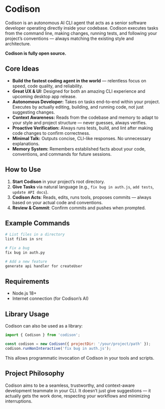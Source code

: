 # Codison

Codison is an autonomous AI CLI agent that acts as a senior software developer operating directly inside your codebase. Codison executes tasks from the command line, making changes, running tests, and following your project’s conventions — always matching the existing style and architecture.

**Codison is fully open source.**

## Core Ideas
- **Build the fastest coding agent in the world** — relentless focus on speed, code quality, and reliability.
- **Great UX & UI:** Designed for both an amazing CLI experience and upcoming desktop app release.
- **Autonomous Developer:** Takes on tasks end-to-end within your project. Executes by actually editing, building, and running code, not just suggesting changes.
- **Context Awareness:** Reads from the codebase and memory to adapt to your style and project structure — never guesses, always verifies.
- **Proactive Verification:** Always runs tests, build, and lint after making code changes to confirm correctness.
- **Minimal Talk:** Outputs concise, CLI-like responses. No unnecessary explanations.
- **Memory System:** Remembers established facts about your code, conventions, and commands for future sessions.

## How to Use
1. **Start Codison** in your project’s root directory.
2. **Give Tasks** via natural language (e.g., `fix bug in auth.js`, `add tests`, `update API docs`).
3. **Codison Acts**: Reads, edits, runs tools, proposes commits — always based on your actual code and conventions.
4. **Review & Commit**: Confirm commits and pushes when prompted.

## Example Commands
```bash
# List files in a directory
list files in src

# Fix a bug
fix bug in auth.py

# Add a new feature
generate api handler for createUser
```

## Requirements
- Node.js 18+
- Internet connection (for Codison’s AI)

## Library Usage
Codison can also be used as a library:

```js
import { Codison } from 'codison';

const codison = new Codison({ projectDir: '/your/project/path' });
codison.runNonInteractive('fix bug in auth.js');
```

This allows programmatic invocation of Codison in your tools and scripts.

## Project Philosophy
Codison aims to be a seamless, trustworthy, and context-aware development teammate in your CLI. It doesn’t just give suggestions — it actually gets the work done, respecting your workflows and minimizing interruptions.
